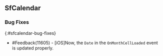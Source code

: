 ## SfCalendar

### Bug Fixes
{:#sfcalendar-bug-fixes}

* \#Feedback(11605) - [iOS]Now, the `Date` in the `OnMonthCellLoaded` event is updated properly.